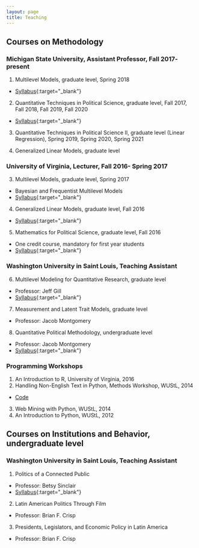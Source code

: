 ```yaml
---
layout: page
title: Teaching
---
```



## Courses on Methodology

### Michigan State University, Assistant Professor, Fall 2017- present

1. Multilevel Models, graduate level, Spring 2018
  - [Syllabus](https://constanzaschibber.github.io/pdfs/PLS900_MultilevelModels.pdf){:target="_blank"}

2. Quantitative Techniques in Political Science, graduate level, Fall 2017, Fall 2018, Fall 2019, Fall 2020
  - [Syllabus](https://constanzaschibber.github.io/pdfs/Schibber_PLS801.pdf){:target="_blank"}
  
 3. Quantitative Techniques in Political Science II, graduate level (Linear Regression), Spring 2019, Spring 2020, Spring 2021
 
 4. Generalized Linear Models, graduate level

### University of Virginia, Lecturer, Fall 2016- Spring 2017

3. Multilevel Models, graduate level, Spring 2017
  - Bayesian and Frequentist Multilevel Models
  - [Syllabus](https://constanzaschibber.github.io/pdfs/PL8500_MultilevelModels.pdf){:target="_blank"}

4. Generalized Linear Models, graduate level, Fall 2016
  - [Syllabus](https://constanzaschibber.github.io/pdfs/SyllabusMLE.pdf){:target="_blank"}

5. Mathematics for Political Science, graduate level, Fall 2016
  - One credit course, mandatory for first year students
  - [Syllabus](https://goo.gl/iophnd){:target="_blank"}
  
### Washington University in Saint Louis, Teaching Assistant

6. Multilevel Modeling for Quantitative Research, graduate level
  - Professor: Jeff Gill
  - [Syllabus](https://jeffgill.org/classes){:target="_blank"}

7. Measurement and Latent Trait Models, graduate level
  - Professor: Jacob Montgomery
 
8. Quantitative Political Methodology, undergraduate level
  - Professor: Jacob Montgomery
  - [Syllabus](http://pages.wustl.edu/montgomery/qpm){:target="_blank"}

### Programming Workshops

1. An Introduction to R, University of Virginia, 2016
2. Handling Non-English Text in Python, Methods Workshop, WUStL, 2014
  - [Code](https://github.com/ConstanzaSchibber/PythonClasses)
3. Web Mining with Python, WUStL, 2014
4. An Introduction to Python, WUStL, 2012


## Courses on Institutions and Behavior, undergraduate level

### Washington University in Saint Louis, Teaching Assistant

1. Politics of a Connected Public
  - Professor: Betsy Sinclair
  - [Syllabus](https://sites.wustl.edu/betsysinclair/){:target="_blank"}

2. Latin American Politics Through Film 
  - Professor: Brian F. Crisp

3. Presidents, Legislators, and Economic Policy in Latin America
  - Professor: Brian F. Crisp
  
  

